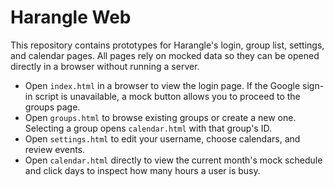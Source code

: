 # Harangle Web

This repository contains prototypes for Harangle's login, group list, settings, and calendar pages. All pages rely on mocked data so they can be opened directly in a browser without running a server.

- Open `index.html` in a browser to view the login page. If the Google sign-in script is unavailable, a mock button allows you to proceed to the groups page.
- Open `groups.html` to browse existing groups or create a new one. Selecting a group opens `calendar.html` with that group's ID.
- Open `settings.html` to edit your username, choose calendars, and review events.
- Open `calendar.html` directly to view the current month's mock schedule and click days to inspect how many hours a user is busy.
